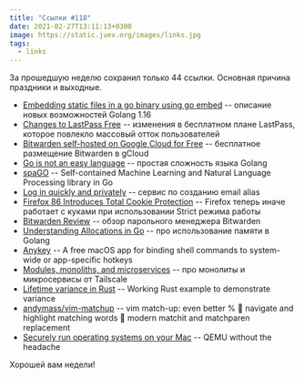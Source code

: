 ```yaml
---
title: "Ссылки #118"
date: 2021-02-27T13:11:13+0300
image: https://static.juev.org/images/links.jpg
tags: 
  - links
---
```

За прошедшую неделю сохранил только 44 ссылки. Основная причина праздники и выходные.

* [Embedding static files in a go binary using go embed](https://harsimranmaan.medium.com/embedding-static-files-in-a-go-binary-using-go-embed-bac505f3cb9a) -- описание новых возможностей Golang 1.16
* [Changes to LastPass Free](https://blog.lastpass.com/2021/02/changes-to-lastpass-free/) -- изменения в бесплатном плане LastPass, которое повлекло массовый отток пользователей
* [Bitwarden self-hosted on Google Cloud for Free](https://github.com/dadatuputi/bitwarden_gcloud) -- бесплатное размещение Bitwarden в gCloud
* [Go is not an easy language](https://www.arp242.net/go-easy.html) -- простая сложность языка Golang
* [spaGO](https://github.com/nlpodyssey/spago) -- Self-contained Machine Learning and Natural Language Processing library in Go
* [Log in quickly and privately](https://simplelogin.io/) -- сервис по созданию email alias
* [Firefox 86 Introduces Total Cookie Protection](https://blog.mozilla.org/security/2021/02/23/total-cookie-protection) -- Firefox теперь иначе работает с куками при использовании Strict режима работы
* [Bitwarden Review](https://cybernews.com/best-password-managers/bitwarden-review/) -- обзор парольного менеджера Bitwarden
* [Understanding Allocations in Go](https://medium.com/eureka-engineering/understanding-allocations-in-go-stack-heap-memory-9a2631b5035d) -- про использование памяти в Golang
* [Anykey](https://github.com/temochka/Anykey) -- A free macOS app for binding shell commands to system-wide or app-specific hotkeys
* [Modules, monoliths, and microservices](https://tailscale.com/blog/modules-monoliths-and-microservices/) -- про монолиты и микросервисы от Tailscale
* [Lifetime variance in Rust](https://github.com/sunshowers/lifetime-variance-example) -- Working Rust example to demonstrate variance
* [andymass/vim-matchup](https://github.com/andymass/vim-matchup) -- vim match-up: even better % 👊 navigate and highlight matching words 👊 modern matchit and matchparen replacement
* [Securely run operating systems on your Mac](https://mac.getutm.app/) -- QEMU without the headache

Хорошей вам недели!
